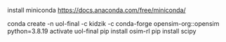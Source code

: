 install miniconda https://docs.anaconda.com/free/miniconda/

conda create -n uol-final -c kidzik -c conda-forge opensim-org::opensim python=3.8.19
activate uol-final
pip install osim-rl
pip install scipy
